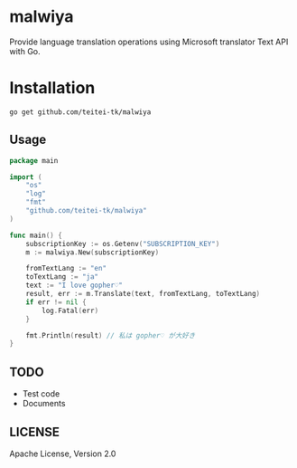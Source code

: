 # malwiya
Provide language translation operations using Microsoft translator Text API with Go.

# Installation
```
go get github.com/teitei-tk/malwiya
```

## Usage
```go
package main

import (
    "os"
    "log"
    "fmt"
    "github.com/teitei-tk/malwiya"
)

func main() {
    subscriptionKey := os.Getenv("SUBSCRIPTION_KEY")
    m := malwiya.New(subscriptionKey)

    fromTextLang := "en"
    toTextLang := "ja"
    text := "I love gopher♡"
    result, err := m.Translate(text, fromTextLang, toTextLang)
    if err != nil {
        log.Fatal(err)
    }

    fmt.Println(result) // 私は gopher♡ が大好き
}
```

## TODO
* Test code
* Documents

## LICENSE
Apache License, Version 2.0

